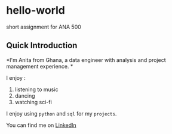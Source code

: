 # hello-world
short assignment for ANA 500 
## Quick Introduction

*I'm Anita from Ghana, a data engineer with analysis and project management experience. *

I enjoy : 
1. listening to music
2. dancing
3. watching sci-fi

I enjoy using `python` and `sql` for my `projects`.

You can find me on [LinkedIn](https://linkedin.com)
